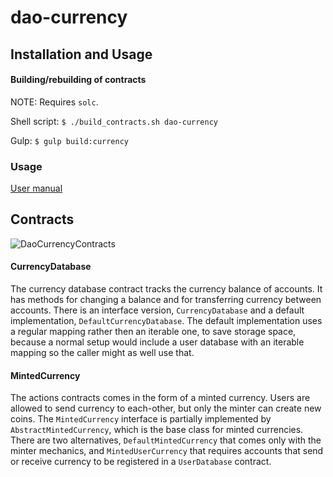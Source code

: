 # dao-currency

## Installation and Usage

#### Building/rebuilding of contracts

NOTE: Requires `solc`.

Shell script: `$ ./build_contracts.sh dao-currency`

Gulp: `$ gulp build:currency`

### Usage

[User manual](https://github.com/smartcontractproduction/dao/blob/master/docs/Manual.md)

## Contracts

![DaoCurrencyContracts](../docs/images/dao-currency-contracts.png)

#### CurrencyDatabase

The currency database contract tracks the currency balance of accounts. It has methods for changing a balance and for transferring currency between accounts. There is an interface version, `CurrencyDatabase` and a default implementation, `DefaultCurrencyDatabase`. The default implementation uses a regular mapping rather then an iterable one, to save storage space, because a normal setup would include a user database with an iterable mapping so the caller might as well use that.

#### MintedCurrency

The actions contracts comes in the form of a minted currency. Users are allowed to send currency to each-other, but only the minter can create new coins. The `MintedCurrency` interface is partially implemented by `AbstractMintedCurrency`, which is the base class for minted currencies. There are two alternatives, `DefaultMintedCurrency` that comes only with the minter mechanics, and `MintedUserCurrency` that requires accounts that send or receive currency to be registered in a `UserDatabase` contract.